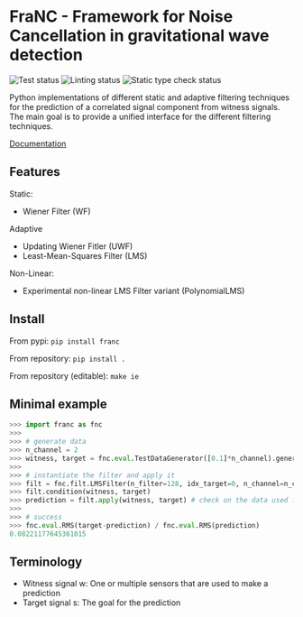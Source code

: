# FraNC - Framework for Noise Cancellation in gravitational wave detection

![Test status](https://github.com/NewtonianNoise/franc/actions/workflows/testing.yml/badge.svg)
![Linting status](https://github.com/NewtonianNoise/franc/actions/workflows/pylint.yml/badge.svg)
![Static type check status](https://github.com/NewtonianNoise/franc/actions/workflows/mypy.yml/badge.svg)

Python implementations of different static and adaptive filtering techniques for the prediction of a correlated signal component from witness signals.
The main goal is to provide a unified interface for the different filtering techniques.

[Documentation](https://franc.readthedocs.io/en/latest/)

## Features

Static:

* Wiener Filter (WF)

Adaptive

* Updating Wiener Fitler (UWF)
* Least-Mean-Squares Filter (LMS)

Non-Linear:

* Experimental non-linear LMS Filter variant (PolynomialLMS)

## Install

From pypi: `pip install franc`

From repository: `pip install .`

From repository (editable): `make ie`

## Minimal example

```python
>>> import franc as fnc
>>>
>>> # generate data
>>> n_channel = 2
>>> witness, target = fnc.eval.TestDataGenerator([0.1]*n_channel).generate(int(1e5))
>>>
>>> # instantiate the filter and apply it
>>> filt = fnc.filt.LMSFilter(n_filter=128, idx_target=0, n_channel=n_channel)
>>> filt.condition(witness, target)
>>> prediction = filt.apply(witness, target) # check on the data used for conditioning
>>>
>>> # success
>>> fnc.eval.RMS(target-prediction) / fnc.eval.RMS(prediction)
0.08221177645361015
```

## Terminology

* Witness signal w: One or multiple sensors that are used to make a prediction
* Target signal s: The goal for the prediction
